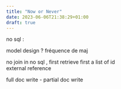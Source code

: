 ```yaml
---
title: "Now or Never"
date: 2023-06-06T21:38:29+01:00
draft: true
---
```


no sql :

model design ?
fréquence de maj

no join in no sql , first retrieve first a list of id  
external reference

full doc write - partial doc write
